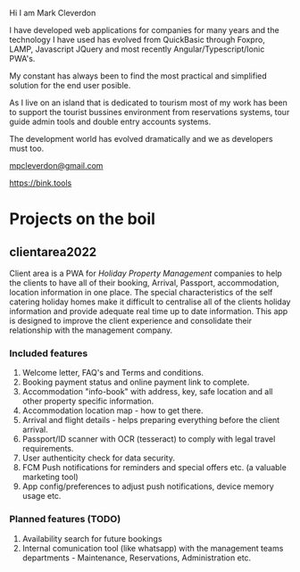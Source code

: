 Hi I am Mark Cleverdon

I have developed web applications for companies for many years and the technology I have used has evolved from QuickBasic through Foxpro, LAMP, Javascript JQuery and most recently Angular/Typescript/Ionic PWA's.

My constant has always been to find the most practical and simplified solution for the end user posible.

As I live on an island that is dedicated to tourism most of my work has been to support the tourist bussines environment from reservations systems, tour guide admin tools and double entry accounts systems.

The development world has evolved dramatically and we as developers must too.

mpcleverdon@gmail.com

<a href="https:bink.tools" target="_blank">https://bink.tools</a>

# Projects on the boil

## clientarea2022

Client area is a PWA for *Holiday Property Management* companies to help the clients to have all of their booking, Arrival, Passport, accommodation, location information in one place. The special characteristics of the self catering holiday homes make it difficult to centralise all of the clients holiday information and provide adequate real time up to date information. This app is designed to improve the client experience and consolidate their relationship with the management company.

### Included features
1) Welcome letter, FAQ's and Terms and conditions.
2) Booking payment status and online payment link to complete.
3) Accommodation "info-book" with address, key, safe location and all other property specific information.
4) Accommodation location map - how to get there.
5) Arrival and flight details - helps preparing everything before the client arrival.
6) Passport/ID scanner with OCR (tesseract) to comply with legal travel requirements.
7) User authenticity check for data security.
8) FCM Push notifications for reminders and special offers etc. (a valuable marketing tool)
9) App config/preferences to adjust push notifications, device memory usage etc.

### Planned features (TODO)

1) Availability search for future bookings
2) Internal comunication tool (like whatsapp) with the management teams departments - Maintenance, Reservations, Administration etc.
<!---
mpcleverdon/mpcleverdon is a ✨ special ✨ repository because its `README.md` (this file) appears on your GitHub profile.
You can click the Preview link to take a look at your changes.
--->
